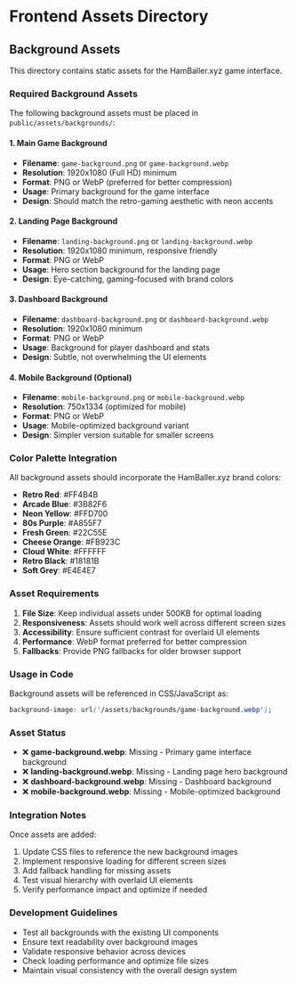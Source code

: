 # Frontend Assets Directory

## Background Assets

This directory contains static assets for the HamBaller.xyz game interface.

### Required Background Assets

The following background assets must be placed in `public/assets/backgrounds/`:

#### 1. Main Game Background
- **Filename**: `game-background.png` or `game-background.webp`
- **Resolution**: 1920x1080 (Full HD) minimum
- **Format**: PNG or WebP (preferred for better compression)
- **Usage**: Primary background for the game interface
- **Design**: Should match the retro-gaming aesthetic with neon accents

#### 2. Landing Page Background
- **Filename**: `landing-background.png` or `landing-background.webp`
- **Resolution**: 1920x1080 minimum, responsive friendly
- **Format**: PNG or WebP
- **Usage**: Hero section background for the landing page
- **Design**: Eye-catching, gaming-focused with brand colors

#### 3. Dashboard Background
- **Filename**: `dashboard-background.png` or `dashboard-background.webp`
- **Resolution**: 1920x1080 minimum
- **Format**: PNG or WebP
- **Usage**: Background for player dashboard and stats
- **Design**: Subtle, not overwhelming the UI elements

#### 4. Mobile Background (Optional)
- **Filename**: `mobile-background.png` or `mobile-background.webp`
- **Resolution**: 750x1334 (optimized for mobile)
- **Format**: PNG or WebP
- **Usage**: Mobile-optimized background variant
- **Design**: Simpler version suitable for smaller screens

### Color Palette Integration

All background assets should incorporate the HamBaller.xyz brand colors:
- **Retro Red**: #FF4B4B
- **Arcade Blue**: #3B82F6
- **Neon Yellow**: #FFD700
- **80s Purple**: #A855F7
- **Fresh Green**: #22C55E
- **Cheese Orange**: #FB923C
- **Cloud White**: #FFFFFF
- **Retro Black**: #18181B
- **Soft Grey**: #E4E4E7

### Asset Requirements

1. **File Size**: Keep individual assets under 500KB for optimal loading
2. **Responsiveness**: Assets should work well across different screen sizes
3. **Accessibility**: Ensure sufficient contrast for overlaid UI elements
4. **Performance**: WebP format preferred for better compression
5. **Fallbacks**: Provide PNG fallbacks for older browser support

### Usage in Code

Background assets will be referenced in CSS/JavaScript as:
```css
background-image: url('/assets/backgrounds/game-background.webp');
```

### Asset Status

- ❌ **game-background.webp**: Missing - Primary game interface background
- ❌ **landing-background.webp**: Missing - Landing page hero background  
- ❌ **dashboard-background.webp**: Missing - Dashboard background
- ❌ **mobile-background.webp**: Missing - Mobile-optimized background

### Integration Notes

Once assets are added:
1. Update CSS files to reference the new background images
2. Implement responsive loading for different screen sizes
3. Add fallback handling for missing assets
4. Test visual hierarchy with overlaid UI elements
5. Verify performance impact and optimize if needed

### Development Guidelines

- Test all backgrounds with the existing UI components
- Ensure text readability over background images
- Validate responsive behavior across devices
- Check loading performance and optimize file sizes
- Maintain visual consistency with the overall design system